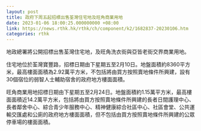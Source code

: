 ```yaml
---
layout: post
title: 政府下周五起招標出售荃灣住宅地及旺角商業用地
date: 2023-01-06 18:00:25.000000000 +08:00
link: https://news.rthk.hk/rthk/ch/component/k2/1682837-20230106.htm
categories: rthk
---
```


地政總署將公開招標出售荃灣住宅地，及旺角洗衣街與亞皆老街交界商業用地。

住宅地位於荃灣寶豐路，招標日期由下星期五至2月10日。地盤面積約8360平方米，最高樓面面積為2.92萬平方米，不包括將由買方按照賣地條件所興建，設有30個宿位的弱智人士輔助宿舍的政府地方樓面面積。

旺角商業用地招標日期由下星期五至2月24日。地盤面積約1.15萬平方米，最高樓面面積近14.2萬平方米，包括將由買方按照賣地條件所興建的長者日間護理中心、長者鄰舍中心、綜合青少年服務中心、精神健康綜合社區中心、社區會堂、公共運輸交匯處和公廁的政府地方樓面面積，但不包括由買方按照賣地條件所興建的公眾停車場的樓面面積。
